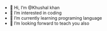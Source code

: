 - 👋 Hi, I’m @Khushal khan
- 👀 I’m interested in coding 
- 🌱 I’m currently learning programing language 
- 💞️ I’m looking forward to teach you also 

<!---
Khushalkhan1/Khushalkhan1 is a ✨ special ✨ repository because its `README.md` (this file) appears on your GitHub profile.
You can click the Preview link to take a look at your changes.
--->
